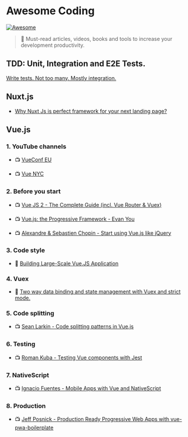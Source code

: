 # Awesome Coding

[![Awesome](https://awesome.re/badge.svg)](https://awesome.re)

> 🌟 Must-read articles, videos, books and tools to increase your development productivity.

## TDD: Unit, Integration and E2E Tests.

[Write tests. Not too many. Mostly integration.](https://blog.kentcdodds.com/write-tests-not-too-many-mostly-integration-5e8c7fff591c)

## Nuxt.js

- [Why Nuxt Js is perfect framework for your next landing page?](https://codeburst.io/why-nuxt-js-is-perfect-framework-for-your-landing-page-53e214649b88?gi=8b4e75737e8b)

## Vue.js

### 1. YouTube channels

- 📺 [VueConf EU](https://www.youtube.com/channel/UC9dJjbYeXjirDYYVfUD3bSw)

- 📺 [Vue NYC](https://www.youtube.com/channel/UCX4w2P-M4cuWQG0WKgU3TTQ)

### 2. Before you start

- 📺 [Vue JS 2 - The Complete Guide (incl. Vue Router & Vuex)](https://www.udemy.com/vuejs-2-the-complete-guide/)

- 📺 [Vue.js: the Progressive Framework - Evan You](https://www.youtube.com/watch?v=p2P3z7p_zTI)

- 📺 [Alexandre & Sebastien Chopin - Start using Vue.js like jQuery](https://www.youtube.com/watch?v=NcV9U3s2ETQ)

### 3. Code style

- 📝 [Building Large-Scale Vue.JS Application](https://stories.scandiweb.com/building-large-scale-vue-js-application-fec63b6e71e5)

### 4. Vuex

- 📝 [Two way data binding and state management with Vuex and strict mode.](https://ypereirareis.github.io/blog/2017/04/25/vuejs-two-way-data-binding-state-management-vuex-strict-mode/)

### 5. Code splitting

- 📺 [Sean Larkin - Code splitting patterns in Vue.js](https://www.youtube.com/watch?v=rn97hCNQsKI)

### 6. Testing

- 📺 [Roman Kuba - Testing Vue components with Jest](https://www.youtube.com/watch?v=pqp0PsPBO_0)

### 7. NativeScript

- 📺 [Ignacio Fuentes - Mobile Apps with Vue and NativeScript](https://www.youtube.com/watch?v=claDp19_aqA)

### 8. Production

- 📺 [Jeff Posnick - Production Ready Progressive Web Apps with vue-pwa-boilerplate](https://www.youtube.com/watch?v=MLciApf2WTc)
